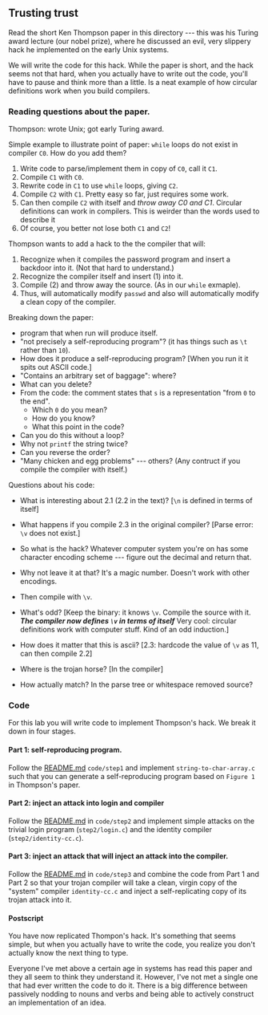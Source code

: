 ## Trusting trust

Read the short Ken Thompson paper in this directory --- this was his
Turing award lecture (our nobel prize), where he discussed an evil,
very slippery hack he implemented on the early Unix systems.

We will write the code for this hack.  While the paper is short, and the
hack seems not that hard, when you actually have to write out the code,
you'll have to pause and think more than a little.  Is a neat example
of how circular definitions work when you build compilers.

### Reading questions about the paper.

Thompson: wrote Unix; got early Turing award.   

Simple example to illustrate point of paper: `while` loops do not exist
in compiler `C0`.  How do you add them?
  1. Write code to parse/implement them in copy of `C0`, call it `C1`.
  2. Compile `C1` with `C0`.
  3. Rewrite code in `C1` to use `while` loops, giving `C2`.
  4. Compile `C2` with `C1`.  Pretty easy so far, just requires some work.
  5. Can then compile `C2` with itself and *throw away C0 and C1*.
     Circular definitions can work in compilers.  This is weirder
     than the words used to describe it
  6.  Of course, you better not lose both `C1` and `C2`!

Thompson wants to add a hack to the the compiler that will:
  1. Recognize when it compiles the password program and insert a
     backdoor into it.  (Not that hard to understand.)
  2. Recognize the compiler itself and insert (1) into it.
  3. Compile (2) and throw away the source.  (As in our `while` exmaple).
  4. Thus, will automatically modify `passwd` and also will automatically
     modify a clean copy of the compiler.

Breaking down the paper:
 - program that when run will produce itself.
 - "not precisely a self-reproducing program"?   (it has things such as `\t`
   rather than `10`).
 - How does it produce a self-reproducing program?  [When you run it it 
   spits out ASCII code.]
 - "Contains an arbitrary set of baggage": where?
 - What can you delete?
 - From the code: the comment states that `s` is a representation "from `0`
   to the end". 
     - Which `0` do you mean?
     - How do you know?
     - What this point in the code?
 - Can you do this without a loop?
 - Why not `printf` the string twice?
 - Can you reverse the order?
 - "Many chicken and egg problems" --- others?  (Any contruct if you 
   compile the compiler with itself.)

Questions about his code:
  - What is interesting about 2.1 (2.2 in the text)?
    [`\n` is defined in terms of itself]
    
  - What happens if you compile 2.3 in the original compiler?
    [Parse error: `\v` does not exist.]

  - So what is the hack?  Whatever computer system you're on has some
    character encoding scheme --- figure out the decimal and return that.
  
  - Why not leave it at that?  It's a magic number.  Doesn't work with other
    encodings.

  - Then compile with `\v`.
  - What's odd?  [Keep the binary: it knows `\v`.   Compile the source
    with it.  ***The compiler now defines `\v` in terms of itself***
    Very cool: circular definitions work with computer stuff.  Kind of 
    an odd induction.]

  - How does it matter that this is ascii?  [2.3: hardcode the value of 
    `\v` as 11, can then compile 2.2]

  - Where is the trojan horse?  [In the compiler]
  - How actually match?  In the parse tree or whitespace removed source?

### Code

For this lab you will write code to implement Thompson's hack.  We break
it down in four stages.

#### Part 1: self-reproducing program.

Follow the [README.md](code/step1/README.md) `code/step1` and implement
`string-to-char-array.c` such that you can generate a self-reproducing
program based on `Figure 1` in Thompson's paper.

#### Part 2: inject an attack into login and compiler

Follow the [README.md](code/step2/README.md) in `code/step2` and implement
simple attacks on the trivial login program (`step2/login.c`) and the
identity compiler (`step2/identity-cc.c`).

#### Part 3: inject an attack that will inject an attack into the compiler.

Follow the [README.md](code/step3/README.md) in `code/step3` and combine
the code from Part 1 and Part 2 so that your trojan compiler will take
a clean, virgin copy of the "system" compiler `identity-cc.c` and inject
a self-replicating copy of its trojan attack into it.

#### Postscript

You have now replicated Thompon's hack.  It's something that seems
simple, but when you actually have to write the code, you realize you
don't actually know the next thing to type.  

Everyone I've met above a certain age in systems has read this paper
and they all seem to think they understand it.  However, I've not met
a single one that had ever written the code to do it.  There is a big
difference between passively nodding to nouns and verbs and being able
to actively construct an implementation of an idea.
